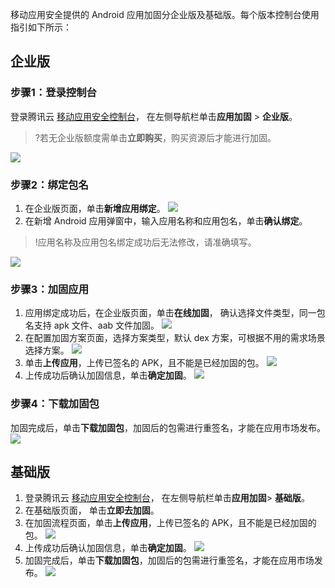 移动应用安全提供的 Android 应用加固分企业版及基础版。每个版本控制台使用指引如下所示：

## 企业版
### 步骤1：登录控制台
登录腾讯云 [移动应用安全控制台](https://console.cloud.tencent.com/ms)， 在左侧导航栏单击**应用加固** > **企业版**。
>?若无企业版额度需单击**立即购买**，购买资源后才能进行加固。
>
![](https://qcloudimg.tencent-cloud.cn/raw/edb72c2ac083195767cbc980ab735da1.png)

### 步骤2：绑定包名
1. 在企业版页面，单击**新增应用绑定**。
![](https://qcloudimg.tencent-cloud.cn/raw/2e27592778f2b8f7154034bea7605572.png)
2. 在新增 Android 应用弹窗中，输入应用名称和应用包名，单击**确认绑定**。
>!应用名称及应用包名绑定成功后无法修改，请准确填写。
>
![](https://qcloudimg.tencent-cloud.cn/raw/8bf8e7a360d86c8ccb455c6a09fbcb71.png)

### 步骤3：加固应用
1. 应用绑定成功后，在企业版页面，单击**在线加固**， 确认选择文件类型，同一包名支持 apk 文件、aab 文件加固。
![](https://qcloudimg.tencent-cloud.cn/raw/004254c7906b0874576ea3b06d849e16.png)
2. 在配置加固方案页面，选择方案类型，默认 dex 方案，可根据不用的需求场景选择方案。
![](https://qcloudimg.tencent-cloud.cn/raw/8ddf60591a98f34e0c2eae2dbe9f4f38.png)
2. 单击**上传应用**，上传已签名的 APK，且不能是已经加固的包。
![](https://qcloudimg.tencent-cloud.cn/raw/b4dfdb2e1598b36673431acd822621e8.png)
3. 上传成功后确认加固信息，单击**确定加固**。
![](https://qcloudimg.tencent-cloud.cn/raw/299ae6285ff90eab69446255abc37631.png)

### 步骤4：下载加固包
加固完成后，单击**下载加固包**，加固后的包需进行重签名，才能在应用市场发布。
![](https://qcloudimg.tencent-cloud.cn/raw/9d114b91ac52bdbde480db9acd937979.png)

## 基础版
1. 登录腾讯云 [移动应用安全控制台](https://console.cloud.tencent.com/ms)， 在左侧导航栏单击**应用加固**> **基础版**。
2. 在基础版页面， 单击**立即去加固**。
3. 在加固流程页面，单击**上传应用**，上传已签名的 APK，且不能是已经加固的包。
![](https://qcloudimg.tencent-cloud.cn/raw/c3ded08ca6576455e3abf07d6d4980dd.png)
4. 上传成功后确认加固信息，单击**确定加固**。
![](https://qcloudimg.tencent-cloud.cn/raw/ef5c5f2e57249879a3c066acce119cfb.png)
4. 加固完成后，单击**下载加固包**，加固后的包需进行重签名，才能在应用市场发布。
![](https://qcloudimg.tencent-cloud.cn/raw/ca73c48f766d7fd2a8a08bc3b46e4dc5.png)
